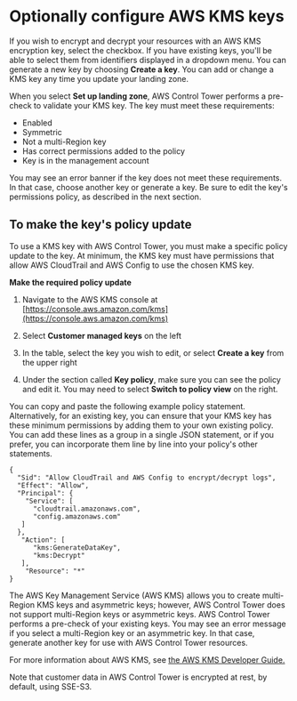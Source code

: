 # Optionally configure AWS KMS keys<a name="configure-kms-keys"></a>

If you wish to encrypt and decrypt your resources with an AWS KMS encryption key, select the checkbox\. If you have existing keys, you'll be able to select them from identifiers displayed in a dropdown menu\. You can generate a new key by choosing **Create a key**\. You can add or change a KMS key any time you update your landing zone\.

When you select **Set up landing zone**, AWS Control Tower performs a pre\-check to validate your KMS key\. The key must meet these requirements:
+ Enabled
+ Symmetric
+ Not a multi\-Region key
+ Has correct permissions added to the policy
+ Key is in the management account

You may see an error banner if the key does not meet these requirements\. In that case, choose another key or generate a key\. Be sure to edit the key's permissions policy, as described in the next section\.

## To make the key's policy update<a name="kms-key-policy-update"></a>

To use a KMS key with AWS Control Tower, you must make a specific policy update to the key\. At minimum, the KMS key must have permissions that allow AWS CloudTrail and AWS Config to use the chosen KMS key\.

**Make the required policy update**

1. Navigate to the AWS KMS console at [https://console.aws.amazon.com/kms](https://console.aws.amazon.com/kms)

1. Select **Customer managed keys** on the left

1. In the table, select the key you wish to edit, or select **Create a key** from the upper right

1. Under the section called **Key policy**, make sure you can see the policy and edit it\. You may need to select **Switch to policy view** on the right\.

You can copy and paste the following example policy statement\. Alternatively, for an existing key, you can ensure that your KMS key has these minimum permissions by adding them to your own existing policy\. You can add these lines as a group in a single JSON statement, or if you prefer, you can incorporate them line by line into your policy's other statements\.

```
{
  "Sid": "Allow CloudTrail and AWS Config to encrypt/decrypt logs",
  "Effect": "Allow",
  "Principal": {
    "Service": [
      "cloudtrail.amazonaws.com",
      "config.amazonaws.com"
   ]
  },
   "Action": [
      "kms:GenerateDataKey",
      "kms:Decrypt"
   ],
    "Resource": "*"
}
```

The AWS Key Management Service \(AWS KMS\) allows you to create multi\-Region KMS keys and asymmetric keys; however, AWS Control Tower does not support multi\-Region keys or asymmetric keys\. AWS Control Tower performs a pre\-check of your existing keys\. You may see an error message if you select a multi\-Region key or an asymmetric key\. In that case, generate another key for use with AWS Control Tower resources\.

For more information about AWS KMS, see [ the AWS KMS Developer Guide\.](https://docs.aws.amazon.com/kms/latest/developerguide/overview.html)

Note that customer data in AWS Control Tower is encrypted at rest, by default, using SSE\-S3\.